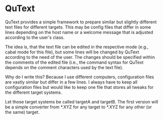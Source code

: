 # QuText

QuText provides a simple framework to prepare similar but slightly different
text files for different targets. This may be config files that differ in some
lines depending on the host name or a welcome message that is adjusted
according to the user's class.

The idea is, that the text file can be edited in the respective mode (e.g.,
cabal mode for this file), but some lines will be changed by QuText according
to the need of the user. The changes should be specified within the comments
of the edited file (i.e., the command syntax for QuText depends on the comment
characters used by the text file).

Why do I write this? Because I use different computers, configuration files
are vastly similar but differ in a few lines. I always have to keep all
configuration files but would like to keep one file that stores all tweaks for
the different target systems.

Let those target systems be called targetA and targetB. The first version will
be a simple converter from *.XYZ for any target to *.XYZ for any other (or the
same) target.

